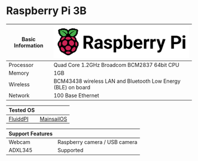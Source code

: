 # Raspberry Pi 3B

| Basic Information | ![pi](../image/raspberrypi.png) |
|-|-|
| Processor | Quad Core 1.2GHz Broadcom BCM2837 64bit CPU |
| Memory | 1GB |
| Wireless | BCM43438 wireless LAN and Bluetooth Low Energy (BLE) on board |
| Network | 100 Base Ethernet |

| Tested OS ||
|-|-|
| [FluiddPI](https://docs.fluidd.xyz/installation/fluiddpi) | [MainsailOS](https://docs.mainsail.xyz/setup/mainsail-os) |

| Support Features ||
|-|-|
| Webcam | Raspberry camera / USB camera |
| ADXL345  | Supported |